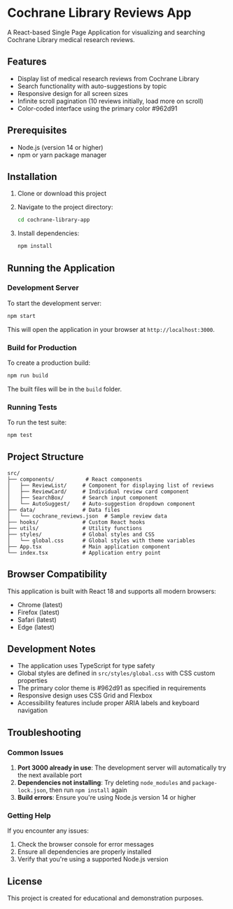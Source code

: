 # Cochrane Library Reviews App

A React-based Single Page Application for visualizing and searching Cochrane Library medical research reviews.

## Features

- Display list of medical research reviews from Cochrane Library
- Search functionality with auto-suggestions by topic
- Responsive design for all screen sizes
- Infinite scroll pagination (10 reviews initially, load more on scroll)
- Color-coded interface using the primary color #962d91

## Prerequisites

- Node.js (version 14 or higher)
- npm or yarn package manager

## Installation

1. Clone or download this project
2. Navigate to the project directory:
   ```bash
   cd cochrane-library-app
   ```

3. Install dependencies:
   ```bash
   npm install
   ```

## Running the Application

### Development Server

To start the development server:

```bash
npm start
```

This will open the application in your browser at `http://localhost:3000`.

### Build for Production

To create a production build:

```bash
npm run build
```

The built files will be in the `build` folder.

### Running Tests

To run the test suite:

```bash
npm test
```

## Project Structure

```
src/
├── components/          # React components
│   ├── ReviewList/     # Component for displaying list of reviews
│   ├── ReviewCard/     # Individual review card component
│   ├── SearchBox/      # Search input component
│   └── AutoSuggest/    # Auto-suggestion dropdown component
├── data/               # Data files
│   └── cochrane_reviews.json  # Sample review data
├── hooks/              # Custom React hooks
├── utils/              # Utility functions
├── styles/             # Global styles and CSS
│   └── global.css      # Global styles with theme variables
├── App.tsx             # Main application component
└── index.tsx           # Application entry point
```

## Browser Compatibility

This application is built with React 18 and supports all modern browsers:
- Chrome (latest)
- Firefox (latest)
- Safari (latest)
- Edge (latest)

## Development Notes

- The application uses TypeScript for type safety
- Global styles are defined in `src/styles/global.css` with CSS custom properties
- The primary color theme is #962d91 as specified in requirements
- Responsive design uses CSS Grid and Flexbox
- Accessibility features include proper ARIA labels and keyboard navigation

## Troubleshooting

### Common Issues

1. **Port 3000 already in use**: The development server will automatically try the next available port
2. **Dependencies not installing**: Try deleting `node_modules` and `package-lock.json`, then run `npm install` again
3. **Build errors**: Ensure you're using Node.js version 14 or higher

### Getting Help

If you encounter any issues:
1. Check the browser console for error messages
2. Ensure all dependencies are properly installed
3. Verify that you're using a supported Node.js version

## License

This project is created for educational and demonstration purposes.